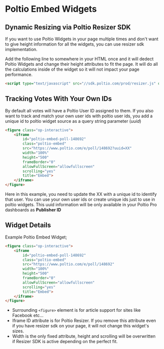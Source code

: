 # Poltio Embed Widgets 

## Dynamic Resizing via Poltio Resizer SDK 

If you want to use Poltio Widgets in your page multiple times and don't want to give height information for all the widgets, you can use resizer sdk implementation. 

Add the following line to somewhere in your HTML once and it will dedect Poltio Widgets and change their height attributes to fit the page. It will do all the calculations inside of the widget so it will not impact your page performance. 

```html
<script type="text/javascript" src="//sdk.poltio.com/prod/resizer.js" defer></script>
```


## Tracking Votes With Your Own IDs

By default all votes will have a Poltio User ID assigned to them. If you also want to track and match your own user ids with poltio user ids, you add a unique id to poltio widget source as a query string parameter (*uuid*)

```html
<figure class="op-interactive">
    <iframe 
        id="poltio-embed-poll-148692" 
        class="poltio-embed" 
        src="https://www.poltio.com/e/poll/148692?uuid=XX" 
        width="100%" 
        height="500" 
        frameBorder="0" 
        allowFullScreen="allowfullscreen" 
        scrolling="yes" 
        title="Embed">
    </iframe>
</figure>
```

Here in this example, you need to update the XX with a unique id to identify that user. You can use your own user ids or create unique ids just to use in poltio widgets. 
This uuid information will be only available in your Poltio Pro dashboards as **Publisher ID**


## Widget Details

Example Poltio Embed Widget; 
```html
<figure class="op-interactive">
    <iframe 
        id="poltio-embed-poll-148692" 
        class="poltio-embed" 
        src="https://www.poltio.com/e/poll/148692" 
        width="100%" 
        height="500" 
        frameBorder="0" 
        allowFullScreen="allowfullscreen" 
        scrolling="yes" 
        title="Embed">
    </iframe>
</figure>
```

- Surrounding ```<figure>``` element is for article support for sites like Facebook etc...
- Iframe ID attribute is for Poltio Resizer. If you remove this attribute even if you have resizer sdk on your page, it will not change this widget's sizes. 
- Width is the only fixed attribute, height and scrolling will be overwritten if Resizer SDK is active depending on the perfect fit. 
